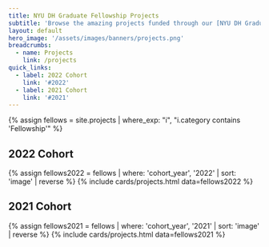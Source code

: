 ```yaml
---
title: NYU DH Graduate Fellowship Projects
subtitle: 'Browse the amazing projects funded through our [NYU DH Graduate Student Fellowship Program](/funding/grad-fellowships) by cohort year.'
layout: default
hero_image: '/assets/images/banners/projects.png'
breadcrumbs:
  - name: Projects
    link: /projects
quick_links:
  - label: 2022 Cohort
    link: '#2022'
  - label: 2021 Cohort
    link: '#2021'
---
```

{% assign fellows = site.projects | where_exp: "i", "i.category contains 'Fellowship'" %}

<h2 id="2022">2022 Cohort</h2>
{% assign fellows2022 = fellows | where: 'cohort_year', '2022' | sort: 'image' | reverse %}
{% include cards/projects.html data=fellows2022  %}

<h2 id="2021">2021 Cohort</h2>
{% assign fellows2021 = fellows | where: 'cohort_year', '2021' | sort: 'image' | reverse %}
{% include cards/projects.html data=fellows2021 %}

